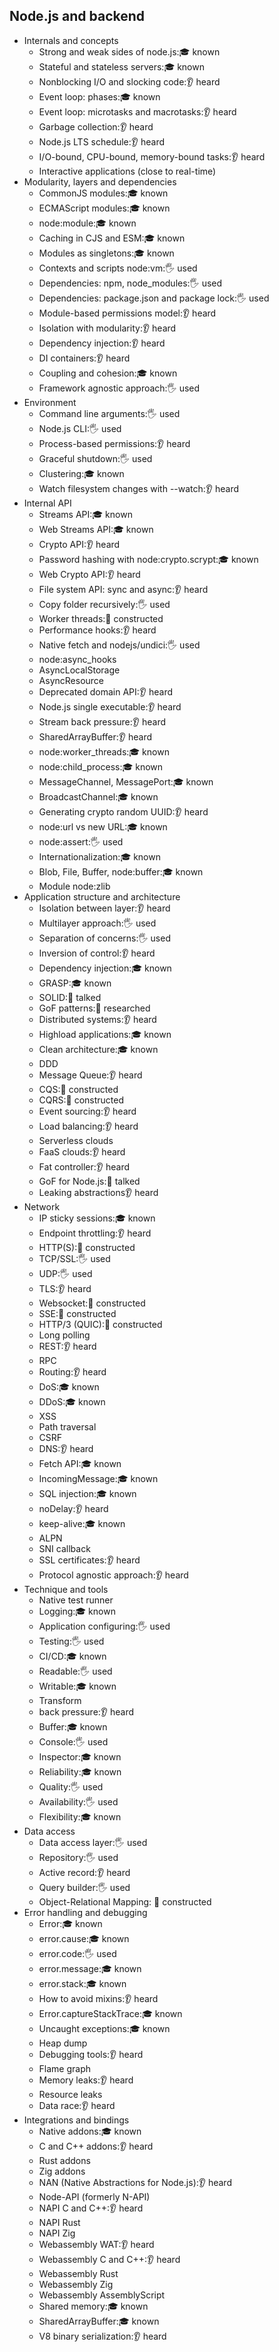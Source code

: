 ## Node.js and backend

- Internals and concepts
  - Strong and weak sides of node.js:🎓 known
  - Stateful and stateless servers:🎓 known
  - Nonblocking I/O and slocking code:👂 heard
  - Event loop: phases:🎓 known
  - Event loop: microtasks and macrotasks:👂 heard
  - Garbage collection:👂 heard
  - Node.js LTS schedule:👂 heard
  - I/O-bound, CPU-bound, memory-bound tasks:👂 heard
  - Interactive applications (close to real-time)
- Modularity, layers and dependencies
  - CommonJS modules:🎓 known
  - ECMAScript modules:🎓 known
  - node:module:🎓 known
  - Caching in CJS and ESM:🎓 known
  - Modules as singletons:🎓 known
  - Contexts and scripts node:vm:🖐️ used
  - Dependencies: npm, node_modules:🖐️ used
  - Dependencies: package.json and package lock:🖐️ used
  - Module-based permissions model:👂 heard
  - Isolation with modularity:👂 heard
  - Dependency injection:👂 heard
  - DI containers:👂 heard
  - Coupling and cohesion:🎓 known
  - Framework agnostic approach:🖐️ used
- Environment
  - Command line arguments:🖐️ used
  - Node.js CLI:🖐️ used
  - Process-based permissions:👂 heard
  - Graceful shutdown:🖐️ used
  - Clustering:🎓 known
  - Watch filesystem changes with --watch:👂 heard
- Internal API
  - Streams API:🎓 known
  - Web Streams API:🎓 known
  - Crypto API:👂 heard
  - Password hashing with node:crypto.scrypt:🎓 known
  - Web Crypto API:👂 heard
  - File system API: sync and async:👂 heard
  - Copy folder recursively:🖐️ used
  - Worker threads:🚀 constructed
  - Performance hooks:👂 heard
  - Native fetch and nodejs/undici:🖐️ used
  - node:async_hooks
  - AsyncLocalStorage
  - AsyncResource
  - Deprecated domain API:👂 heard
  - Node.js single executable:👂 heard
  - Stream back pressure:👂 heard
  - SharedArrayBuffer:👂 heard
  - node:worker_threads:🎓 known
  - node:child_process:🎓 known
  - MessageChannel, MessagePort:🎓 known
  - BroadcastChannel:🎓 known
  - Generating crypto random UUID:👂 heard
  - node:url vs new URL:🎓 known
  - node:assert:🖐️ used
  - Internationalization:🎓 known
  - Blob, File, Buffer, node:buffer:🎓 known
  - Module node:zlib
- Application structure and architecture
  - Isolation between layer:👂 heard
  - Multilayer approach:🖐️ used
  - Separation of concerns:🖐️ used
  - Inversion of control:👂 heard
  - Dependency injection:🎓 known
  - GRASP:🎓 known
  - SOLID:📢 talked
  - GoF patterns:🔬 researched
  - Distributed systems:👂 heard
  - Highload applications:🎓 known
  - Clean architecture:🎓 known
  - DDD
  - Message Queue:👂 heard
  - CQS:🚀 constructed
  - CQRS:🚀 constructed
  - Event sourcing:👂 heard
  - Load balancing:👂 heard
  - Serverless clouds
  - FaaS clouds:👂 heard
  - Fat controller:👂 heard
  - GoF for Node.js:📢 talked
  - Leaking abstractions👂 heard
- Network
  - IP sticky sessions:🎓 known
  - Endpoint throttling:👂 heard
  - HTTP(S):🚀 constructed
  - TCP/SSL:🖐️ used
  - UDP:🖐️ used
  - TLS:👂 heard
  - Websocket:🚀 constructed
  - SSE:🚀 constructed
  - HTTP/3 (QUIC):🚀 constructed
  - Long polling
  - REST:👂 heard
  - RPC
  - Routing:👂 heard
  - DoS:🎓 known
  - DDoS:🎓 known
  - XSS
  - Path traversal
  - CSRF
  - DNS:👂 heard
  - Fetch API:🎓 known
  - IncomingMessage:🎓 known
  - SQL injection:🎓 known
  - noDelay:👂 heard
  - keep-alive:🎓 known
  - ALPN
  - SNI callback
  - SSL certificates:👂 heard
  - Protocol agnostic approach:👂 heard
- Technique and tools
  - Native test runner
  - Logging:🎓 known
  - Application configuring:🖐️ used
  - Testing:🖐️ used
  - CI/CD:🎓 known
  - Readable:🖐️ used
  - Writable:🎓 known
  - Transform
  - back pressure:👂 heard
  - Buffer:🎓 known
  - Console:🖐️ used
  - Inspector:🎓 known
  - Reliability:🎓 known
  - Quality:🖐️ used
  - Availability:🖐️ used
  - Flexibility:🎓 known
- Data access
  - Data access layer:🖐️ used
  - Repository:🖐️ used
  - Active record:👂 heard
  - Query builder:🖐️ used
  - Object-Relational Mapping: 🚀 constructed
- Error handling and debugging
  - Error:🎓 known
  - error.cause:🎓 known
  - error.code:🖐️ used
  - error.message:🎓 known
  - error.stack:🎓 known
  - How to avoid mixins:👂 heard
  - Error.captureStackTrace:🎓 known
  - Uncaught exceptions:🎓 known
  - Heap dump
  - Debugging tools:👂 heard
  - Flame graph
  - Memory leaks:👂 heard
  - Resource leaks
  - Data race:👂 heard
- Integrations and bindings
  - Native addons:🎓 known
  - C and C++ addons:👂 heard
  - Rust addons
  - Zig addons
  - NAN (Native Abstractions for Node.js):👂 heard
  - Node-API (formerly N-API)
  - NAPI C and C++:👂 heard
  - NAPI Rust
  - NAPI Zig
  - Webassembly WAT:👂 heard
  - Webassembly C and C++:👂 heard
  - Webassembly Rust
  - Webassembly Zig
  - Webassembly AssemblyScript
  - Shared memory:🎓 known
  - SharedArrayBuffer:🎓 known
  - V8 binary serialization:👂 heard
